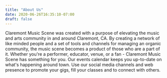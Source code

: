 ```yaml
---
title: "About Us"
date: 2020-06-26T16:35:10-07:00
draft: false
---
```



Claremont Music Scene was created with a purpose of elevating the music and arts community in and
around Claremont, CA.
By creating a network of like minded people and a set of tools and channels for managing an
organic community,
the music scene becomes a product of those who are a part of it. Whether you're a performer,
educator, venue, or a fan -
Claremont Music Scene has something for you. Our events calendar keeps you up-to-date on what's
happening around town.
Use our social media channels and web presence to promote your gigs, fill your classes and to
connect with others.